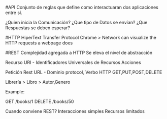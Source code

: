 #API
Conjunto de reglas que define como interactuaran dos aplicaciones entre sí.

¿Quien inicia la Comunicación?
¿Que tipo de Datos se envían?
¿Que Respuestas se deben esperar?

#HTTP
HiperText Transfer Protocol
Chrome > Network can visualize the HTTP requests a webpage does


#REST
Complejidad agregada a HTTP
Se eleva el nivel de abstracción

Recurso
URI - Identificadores Universales de Recursos
Acciones

Petición Rest
URL - Dominio protocol,
Verbo HTTP GET,PUT,POST,DELETE

Librería > Libro > Autor,Genero

Example:

GET /books/1
DELETE /books/50


Cuando conviene REST?
Interacciones simples
Recursos limitados